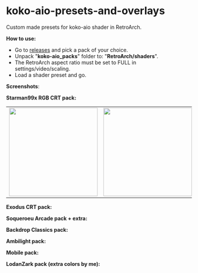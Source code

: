 # koko-aio-presets-and-overlays
Custom made presets for koko-aio shader in RetroArch.

**How to use:**
- Go to [releases](https://github.com/Starman99x/koko-aio-presets-and-overlays/releases) and pick a pack of your choice.
- Unpack "**koko-aio_packs**" folder to: "**RetroArch/shaders**".
- The RetroArch aspect ratio must be set to FULL in settings/video/scaling.
- Load a shader preset and go.

**Screenshots**:

**Starman99x RGB CRT pack:**

| | | |
|:-------------------------:|:-------------------------:|:-------------------------:|
|<img width="240" alt="" src="">|<img width="240" alt="" src="">|<img width="240" alt="" src="">


**Exodus CRT pack:**

**Soqueroeu Arcade pack + extra:**

**Backdrop Classics pack:**

**Ambilight pack:**

**Mobile pack:**

**LodanZark pack (extra colors by me):**

